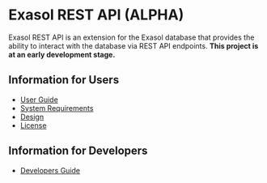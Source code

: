 # Exasol REST API (ALPHA)

Exasol REST API is an extension for the Exasol database that provides the ability to interact with the database via REST API endpoints.
**This project is at an early development stage.**


## Information for Users

- [User Guide](doc/user_guide/user-guide.md)
- [System Requirements](doc/system-requirements.md)
- [Design](doc/design.md)
- [License](LICENSE)

## Information for Developers

- [Developers Guide](doc/developer-guide.md)
